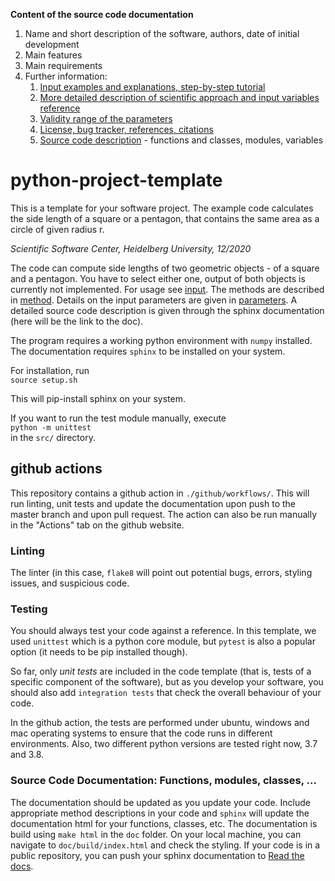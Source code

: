 **Content of the source code documentation**  

1. Name and short description of the software, authors, date of initial development
1. Main features
1. Main requirements
1. Further information:
    1. [Input examples and explanations, step-by-step tutorial](doc/input.md)
    1. [More detailed description of scientific approach and input variables reference](doc/method.md)
    1. [Validity range of the parameters](doc/parameters.md)
    1. [License, bug tracker, references, citations](doc/further.md)
    1. [Source code description](doc/sphinxdoc.md) - functions and classes, modules, variables

# python-project-template

This is a template for your software project. The example code calculates the side length of a square or a pentagon, that contains the same area as a circle of given radius r.

*Scientific Software Center, Heidelberg University, 12/2020*

The code can compute side lengths of two geometric objects - of a square and a pentagon. You have to select either one, output of both objects is currently not implemented. For usage see [input](doc/input.md). The methods are described in [method](doc/method.md). Details on the input parameters are given in [parameters](doc/parameters.md). A detailed source code description is given through the sphinx documentation (here will be the link to the doc).

The program requires a working python environment with `numpy` installed. 
The documentation requires `sphinx` to be installed on your system.

For installation, run  
`source setup.sh`

This will pip-install sphinx on your system.

If you want to run the test module manually, execute  
`python -m unittest`  
in the `src/` directory.

## github actions

This repository contains a github action in `./github/workflows/`. This will run linting, unit tests and update the documentation upon push to the master branch and upon pull request. The action can also be run manually in the "Actions" tab on the github website.

### Linting
The linter (in this case, `flake8` will point out potential bugs, errors, styling issues, and suspicious code.

### Testing
You should always test your code against a reference. In this template, we used `unittest` which is a python core module, but `pytest` is also a popular option (it needs to be pip installed though).

So far, only *unit tests* are included in the code template (that is, tests of a specific component of the software), but as you develop your software, you should also add `integration tests` that check the overall behaviour of your code.

In the github action, the tests are performed under ubuntu, windows and mac operating systems to ensure that the code runs in different environments. Also, two different python versions are tested right now, 3.7 and 3.8.

### Source Code Documentation: Functions, modules, classes, ...
The documentation should be updated as you update your code. Include appropriate method descriptions in your code and `sphinx` will update the documentation html for your functions, classes, etc. The documentation is build using `make html` in the `doc` folder. On your local machine, you can navigate to `doc/build/index.html` and check the styling.
If your code is in a public repository, you can push your sphinx documentation to [Read the docs](https://ssc-hd-python-project-template.readthedocs.io/en/latest/?).
